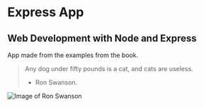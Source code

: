 # Express App
## Web Development with Node and Express
App made from the examples from the book.
> Any dog under fifty pounds is a cat, and cats are useless.
>- Ron Swanson.

![Image of Ron Swanson](https://uproxx.files.wordpress.com/2016/01/ronswanson-bann.jpg)
